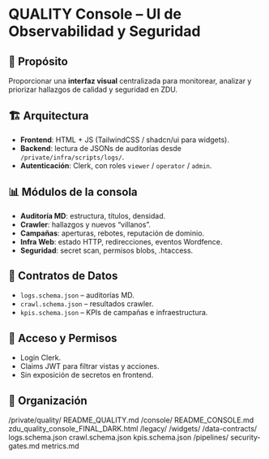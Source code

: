 # QUALITY Console – UI de Observabilidad y Seguridad

## 🎯 Propósito
Proporcionar una **interfaz visual** centralizada para monitorear, analizar y priorizar hallazgos de calidad y seguridad en ZDU.

## 🏗 Arquitectura
- **Frontend**: HTML + JS (TailwindCSS / shadcn/ui para widgets).
- **Backend**: lectura de JSONs de auditorías desde `/private/infra/scripts/logs/`.
- **Autenticación**: Clerk, con roles `viewer` / `operator` / `admin`.

## 📊 Módulos de la consola
- **Auditoría MD**: estructura, títulos, densidad.
- **Crawler**: hallazgos y nuevos “villanos”.
- **Campañas**: aperturas, rebotes, reputación de dominio.
- **Infra Web**: estado HTTP, redirecciones, eventos Wordfence.
- **Seguridad**: secret scan, permisos blobs, .htaccess.

## 📄 Contratos de Datos
- `logs.schema.json` – auditorías MD.
- `crawl.schema.json` – resultados crawler.
- `kpis.schema.json` – KPIs de campañas e infraestructura.

## 🔐 Acceso y Permisos
- Login Clerk.
- Claims JWT para filtrar vistas y acciones.
- Sin exposición de secretos en frontend.

## 📂 Organización
/private/quality/
  README_QUALITY.md
  /console/
    README_CONSOLE.md
    zdu_quality_console_FINAL_DARK.html
    /legacy/
    /widgets/
  /data-contracts/
    logs.schema.json
    crawl.schema.json
    kpis.schema.json
  /pipelines/
    security-gates.md
    metrics.md